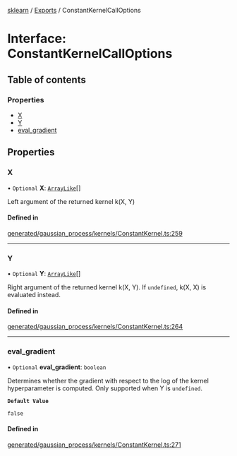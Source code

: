 [sklearn](../readme.md) / [Exports](../modules.md) / ConstantKernelCallOptions

# Interface: ConstantKernelCallOptions

## Table of contents

### Properties

- [X](ConstantKernelCallOptions.md#x)
- [Y](ConstantKernelCallOptions.md#y)
- [eval\_gradient](ConstantKernelCallOptions.md#eval_gradient)

## Properties

### X

• `Optional` **X**: [`ArrayLike`](../modules.md#arraylike)[]

Left argument of the returned kernel k(X, Y)

#### Defined in

[generated/gaussian_process/kernels/ConstantKernel.ts:259](https://github.com/transitive-bullshit/scikit-learn-ts/blob/367336a/packages/sklearn/src/generated/gaussian_process/kernels/ConstantKernel.ts#L259)

___

### Y

• `Optional` **Y**: [`ArrayLike`](../modules.md#arraylike)[]

Right argument of the returned kernel k(X, Y). If `undefined`, k(X, X) is evaluated instead.

#### Defined in

[generated/gaussian_process/kernels/ConstantKernel.ts:264](https://github.com/transitive-bullshit/scikit-learn-ts/blob/367336a/packages/sklearn/src/generated/gaussian_process/kernels/ConstantKernel.ts#L264)

___

### eval\_gradient

• `Optional` **eval\_gradient**: `boolean`

Determines whether the gradient with respect to the log of the kernel hyperparameter is computed. Only supported when Y is `undefined`.

**`Default Value`**

`false`

#### Defined in

[generated/gaussian_process/kernels/ConstantKernel.ts:271](https://github.com/transitive-bullshit/scikit-learn-ts/blob/367336a/packages/sklearn/src/generated/gaussian_process/kernels/ConstantKernel.ts#L271)
